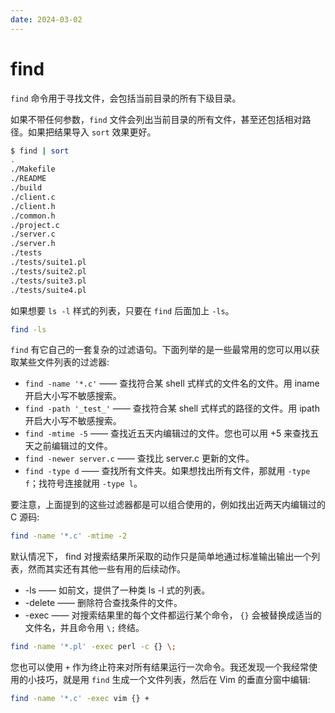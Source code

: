 ```yaml
---
date: 2024-03-02
---
```


# find

`find` 命令用于寻找文件，会包括当前目录的所有下级目录。

如果不带任何参数，`find` 文件会列出当前目录的所有文件，甚至还包括相对路径。如果把结果导入 `sort` 效果更好。

```bash
$ find | sort
.
./Makefile
./README
./build
./client.c
./client.h
./common.h
./project.c
./server.c
./server.h
./tests
./tests/suite1.pl
./tests/suite2.pl
./tests/suite3.pl
./tests/suite4.pl
```

如果想要 `ls -l` 样式的列表，只要在 `find` 后面加上 `-ls`。

```bash
find -ls
```

`find` 有它自己的一套复杂的过滤语句。下面列举的是一些最常用的您可以用以获取某些文件列表的过滤器:

- `find -name '*.c'` —— 查找符合某 shell 式样式的文件名的文件。用 iname 开启大小写不敏感搜索。
- `find -path '_test_'` —— 查找符合某 shell 式样式的路径的文件。用 ipath 开启大小写不敏感搜索。
- `find -mtime -5` —— 查找近五天内编辑过的文件。您也可以用 +5 来查找五天之前编辑过的文件。
- `find -newer server.c` —— 查找比 server.c 更新的文件。
- `find -type d` —— 查找所有文件夹。如果想找出所有文件，那就用 `-type f`；找符号连接就用 `-type l`。

要注意，上面提到的这些过滤器都是可以组合使用的，例如找出近两天内编辑过的 C 源码:

```bash
find -name '*.c' -mtime -2
```

默认情况下， find 对搜索结果所采取的动作只是简单地通过标准输出输出一个列表，然而其实还有其他一些有用的后续动作。

- -ls —— 如前文，提供了一种类 ls -l 式的列表。
- -delete —— 删除符合查找条件的文件。
- -exec —— 对搜索结果里的每个文件都运行某个命令， `{}` 会被替换成适当的文件名，并且命令用 `\;` 终结。

```bash
find -name '*.pl' -exec perl -c {} \;
```

您也可以使用 `+` 作为终止符来对所有结果运行一次命令。我还发现一个我经常使用的小技巧，就是用 `find` 生成一个文件列表，然后在 Vim 的垂直分窗中编辑:

```bash
find -name '*.c' -exec vim {} +
```
